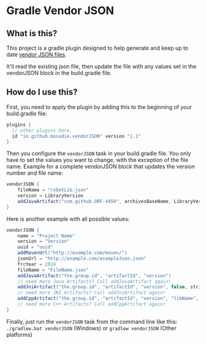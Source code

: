 # Gradle Vendor JSON
## What is this?
This project is a gradle plugin designed to help generate and keep up to date [vendor JSON files](https://docs.wpilib.org/en/stable/docs/software/vscode-overview/3rd-party-libraries.html#how-does-it-work-java-c).

It'll read the existing json file, then update the file with any values set in the vendorJSON block in the build.gradle file.

## How do I use this?
First, you need to apply the plugin by adding this to the beginning of your build.gradle file:
```groovy
plugins {
  // other plugins here.
  id "io.github.mosadie.vendorJSON" version "1.1"
}
```

Then you configure the `vendorJSON` task in your build.gradle file.
You only have to set the values you want to change, with the exception of the file name.
Example for a complete vendorJSON block that updates the version number and file name:
```groovy
vendorJSON {
    fileName = "robotLib.json"
    version = LibraryVersion
    addJavaArtifact("com.github.ORF-4450", archivesBaseName, LibraryVersion)
}
```

Here is another example with all possible values:
```groovy
vendorJSON {
    name = "Project Name"
    version = "Version"
    uuid = "uuid"
    addMavenUrl("http://example.com/maven/")
    jsonUrl = "http://example.com/exampleJson.json"
    frcYear = 2024
    fileName = "FileName.json"
    addJavaArtifact("the.group.id", "artifactId", "version")
    // need more Java Artifacts? Call addJavaArtifact again!
    addJniArtifact("the.group.id", "artifactId", "version", false, stringArray("examplePlatform"), true)
    // need more JNI Artifacts? Call addJniArtifact again!
    addCppArtifact("the.group.id", "artifactId", "version", "libName", "configuration", "headerClassifier", "sourcesClassifier", stringArray("examplePlatform"), true, false)
    // need more C++ Artifacts? Call addCppArtifact again!
}
```

Finally, just run the `vendorJSON` task from the command line like this: `./gradlew.bat vendorJSON` (Windows) or `gradlew vendorJSON` (Other platforms)
